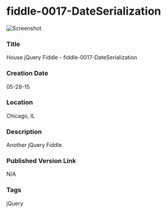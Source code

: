 fiddle-0017-DateSerialization
======

![Screenshot](screenshot.png)


### Title

House jQuery Fiddle - fiddle-0017-DateSerialization


### Creation Date

05-28-15


### Location

Chicago, IL


### Description

Another jQuery Fiddle. 


### Published Version Link

N/A


### Tags

jQuery
